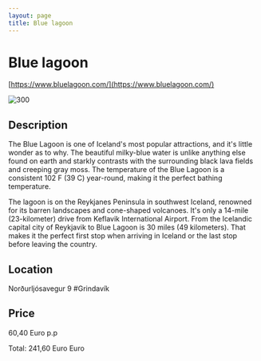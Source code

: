 ```yaml
--- 
layout: page
title: Blue lagoon 
---
```

# Blue lagoon

[https://www.bluelagoon.com/](https://www.bluelagoon.com/)

![300](https://guidetoiceland.imgix.net/740636/x/0/bluel.jpg?auto=format%2Ccompress&crop=faces%2Cedges%2Ccenter&bg=%23fff&fit=crop&q=35&h=776&dpr=1)

## Description

The Blue Lagoon is one of Iceland's most popular attractions, and it's little wonder as to why. The beautiful milky-blue water is unlike anything else found on earth and starkly contrasts with the surrounding black lava fields and creeping gray moss. The temperature of the Blue Lagoon is a consistent 102 F (39 C) year-round, making it the perfect bathing temperature. 

The lagoon is on the Reykjanes Peninsula in southwest Iceland, renowned for its barren landscapes and cone-shaped volcanoes. It's only a 14-mile (23-kilometer) drive from Keflavik International Airport. From the Icelandic capital city of Reykjavik to Blue Lagoon is 30 miles (49 kilometers). That makes it the perfect first stop when arriving in Iceland or the last stop before leaving the country.

## Location

Norðurljósavegur 9 #Grindavík

## Price

60,40 Euro p.p

Total: 241,60 Euro
Euro
